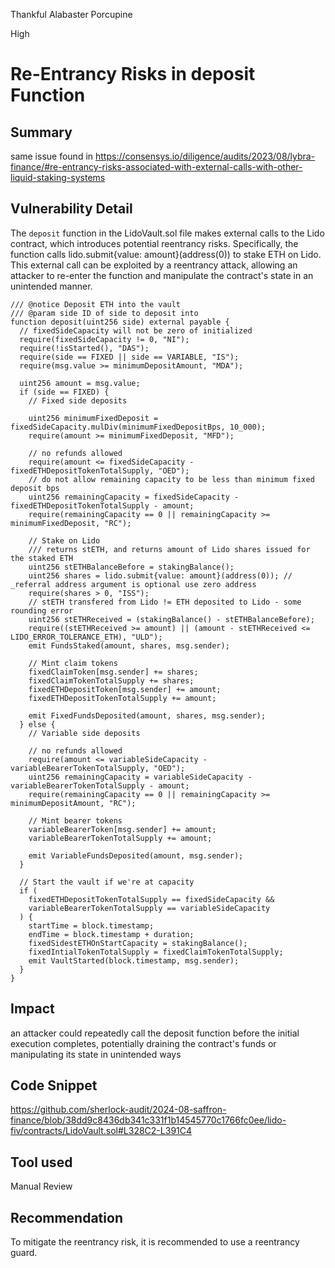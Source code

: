 Thankful Alabaster Porcupine

High

# Re-Entrancy Risks in deposit Function

## Summary

same issue found in https://consensys.io/diligence/audits/2023/08/lybra-finance/#re-entrancy-risks-associated-with-external-calls-with-other-liquid-staking-systems

## Vulnerability Detail

The `deposit` function in the LidoVault.sol file makes external calls to the Lido contract, which introduces potential reentrancy risks. Specifically, the function calls lido.submit{value: amount}(address(0)) to stake ETH on Lido. This external call can be exploited by a reentrancy attack, allowing an attacker to re-enter the function and manipulate the contract's state in an unintended manner.

```solidity
/// @notice Deposit ETH into the vault
/// @param side ID of side to deposit into
function deposit(uint256 side) external payable {
  // fixedSideCapacity will not be zero of initialized
  require(fixedSideCapacity != 0, "NI");
  require(!isStarted(), "DAS");
  require(side == FIXED || side == VARIABLE, "IS");
  require(msg.value >= minimumDepositAmount, "MDA");

  uint256 amount = msg.value;
  if (side == FIXED) {
    // Fixed side deposits

    uint256 minimumFixedDeposit = fixedSideCapacity.mulDiv(minimumFixedDepositBps, 10_000);
    require(amount >= minimumFixedDeposit, "MFD");

    // no refunds allowed
    require(amount <= fixedSideCapacity - fixedETHDepositTokenTotalSupply, "OED");
    // do not allow remaining capacity to be less than minimum fixed deposit bps
    uint256 remainingCapacity = fixedSideCapacity - fixedETHDepositTokenTotalSupply - amount;
    require(remainingCapacity == 0 || remainingCapacity >= minimumFixedDeposit, "RC");

    // Stake on Lido
    /// returns stETH, and returns amount of Lido shares issued for the staked ETH
    uint256 stETHBalanceBefore = stakingBalance();
    uint256 shares = lido.submit{value: amount}(address(0)); // _referral address argument is optional use zero address
    require(shares > 0, "ISS");
    // stETH transfered from Lido != ETH deposited to Lido - some rounding error
    uint256 stETHReceived = (stakingBalance() - stETHBalanceBefore);
    require((stETHReceived >= amount) || (amount - stETHReceived <= LIDO_ERROR_TOLERANCE_ETH), "ULD");
    emit FundsStaked(amount, shares, msg.sender);

    // Mint claim tokens
    fixedClaimToken[msg.sender] += shares;
    fixedClaimTokenTotalSupply += shares;
    fixedETHDepositToken[msg.sender] += amount;
    fixedETHDepositTokenTotalSupply += amount;

    emit FixedFundsDeposited(amount, shares, msg.sender);
  } else {
    // Variable side deposits

    // no refunds allowed
    require(amount <= variableSideCapacity - variableBearerTokenTotalSupply, "OED");
    uint256 remainingCapacity = variableSideCapacity - variableBearerTokenTotalSupply - amount;
    require(remainingCapacity == 0 || remainingCapacity >= minimumDepositAmount, "RC");

    // Mint bearer tokens
    variableBearerToken[msg.sender] += amount;
    variableBearerTokenTotalSupply += amount;

    emit VariableFundsDeposited(amount, msg.sender);
  }

  // Start the vault if we're at capacity
  if (
    fixedETHDepositTokenTotalSupply == fixedSideCapacity &&
    variableBearerTokenTotalSupply == variableSideCapacity
  ) {
    startTime = block.timestamp;
    endTime = block.timestamp + duration;
    fixedSidestETHOnStartCapacity = stakingBalance();
    fixedIntialTokenTotalSupply = fixedClaimTokenTotalSupply;
    emit VaultStarted(block.timestamp, msg.sender);
  }
}
```

## Impact

an attacker could repeatedly call the deposit function before the initial execution completes, potentially draining the contract's funds or manipulating its state in unintended ways

## Code Snippet

https://github.com/sherlock-audit/2024-08-saffron-finance/blob/38dd9c8436db341c331f1b14545770c1766fc0ee/lido-fiv/contracts/LidoVault.sol#L328C2-L391C4

## Tool used

Manual Review

## Recommendation

To mitigate the reentrancy risk, it is recommended to use a reentrancy guard.